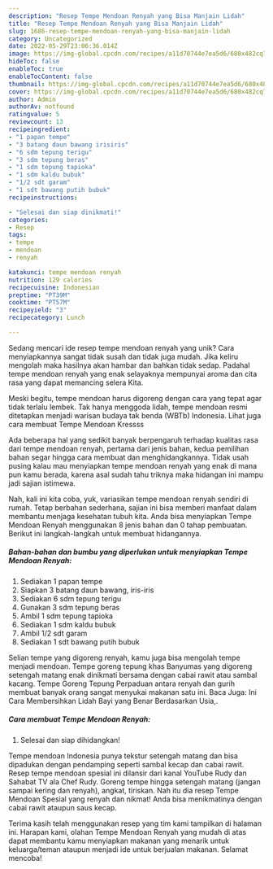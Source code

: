 ```yaml
---
description: "Resep Tempe Mendoan Renyah yang Bisa Manjain Lidah"
title: "Resep Tempe Mendoan Renyah yang Bisa Manjain Lidah"
slug: 1686-resep-tempe-mendoan-renyah-yang-bisa-manjain-lidah
category: Uncategorized
date: 2022-05-29T23:06:36.014Z
image: https://img-global.cpcdn.com/recipes/a11d70744e7ea5d6/680x482cq70/tempe-mendoan-renyah-foto-resep-utama.jpg
hideToc: false
enableToc: true
enableTocContent: false
thumbnail: https://img-global.cpcdn.com/recipes/a11d70744e7ea5d6/680x482cq70/tempe-mendoan-renyah-foto-resep-utama.jpg
cover: https://img-global.cpcdn.com/recipes/a11d70744e7ea5d6/680x482cq70/tempe-mendoan-renyah-foto-resep-utama.jpg
author: Admin
authorAv: notfound
ratingvalue: 5
reviewcount: 13
recipeingredient:
- "1 papan tempe"
- "3 batang daun bawang irisiris"
- "6 sdm tepung terigu"
- "3 sdm tepung beras"
- "1 sdm tepung tapioka"
- "1 sdm kaldu bubuk"
- "1/2 sdt garam"
- "1 sdt bawang putih bubuk"
recipeinstructions:

- "Selesai dan siap dinikmati!"
categories:
- Resep
tags:
- tempe
- mendoan
- renyah

katakunci: tempe mendoan renyah 
nutrition: 129 calories
recipecuisine: Indonesian
preptime: "PT39M"
cooktime: "PT57M"
recipeyield: "3"
recipecategory: Lunch

---
```





Sedang mencari ide resep tempe mendoan renyah yang unik? Cara menyiapkannya sangat tidak susah dan tidak juga mudah. Jika keliru mengolah maka hasilnya akan hambar dan bahkan tidak sedap. Padahal tempe mendoan renyah yang enak selayaknya mempunyai aroma dan cita rasa yang dapat memancing selera Kita.





Meski begitu, tempe mendoan harus digoreng dengan cara yang tepat agar tidak terlalu lembek. Tak hanya menggoda lidah, tempe mendoan resmi ditetapkan menjadi warisan budaya tak benda (WBTb) Indonesia. Lihat juga cara membuat Tempe Mendoan Kressss

Ada beberapa hal yang sedikit banyak berpengaruh terhadap kualitas rasa dari tempe mendoan renyah, pertama dari jenis bahan, kedua pemilihan bahan segar hingga cara membuat dan menghidangkannya. Tidak usah pusing kalau mau menyiapkan tempe mendoan renyah yang enak di mana pun kamu berada, karena asal sudah tahu triknya maka hidangan ini mampu jadi sajian istimewa.






Nah, kali ini kita coba, yuk, variasikan tempe mendoan renyah sendiri di rumah. Tetap berbahan sederhana, sajian ini bisa memberi manfaat dalam membantu menjaga kesehatan tubuh kita. Anda bisa menyiapkan Tempe Mendoan Renyah menggunakan 8 jenis bahan dan 0 tahap pembuatan. Berikut ini langkah-langkah untuk membuat hidangannya.

<!--inarticleads1-->

##### Bahan-bahan dan bumbu yang diperlukan untuk menyiapkan Tempe Mendoan Renyah:

1. Sediakan 1 papan tempe
1. Siapkan 3 batang daun bawang, iris-iris
1. Sediakan 6 sdm tepung terigu
1. Gunakan 3 sdm tepung beras
1. Ambil 1 sdm tepung tapioka
1. Sediakan 1 sdm kaldu bubuk
1. Ambil 1/2 sdt garam
1. Sediakan 1 sdt bawang putih bubuk


Selian tempe yang digoreng renyah, kamu juga bisa mengolah tempe menjadi mendoan. Tempe goreng tepung khas Banyumas yang digoreng setengah matang enak dinikmati bersama dengan cabai rawit atau sambal kacang. Tempe Goreng Tepung Perpaduan antara renyah dan gurih membuat banyak orang sangat menyukai makanan satu ini. Baca Juga: Ini Cara Membersihkan Lidah Bayi yang Benar Berdasarkan Usia,. 

<!--inarticleads2-->

##### Cara membuat Tempe Mendoan Renyah:


1. Selesai dan siap dihidangkan!

Tempe mendoan Indonesia punya tekstur setengah matang dan bisa dipadukan dengan pendamping seperti sambal kecap dan cabai rawit. Resep tempe mendoan spesial ini dilansir dari kanal YouTube Rudy dan Sahabat TV ala Chef Rudy. Goreng tempe hingga setengah matang (jangan sampai kering dan renyah), angkat, tiriskan. Nah itu dia resep Tempe Mendoan Spesial yang renyah dan nikmat! Anda bisa menikmatinya dengan cabai rawit ataupun saus kecap. 

Terima kasih telah menggunakan resep yang tim kami tampilkan di halaman ini. Harapan kami, olahan Tempe Mendoan Renyah yang mudah di atas dapat membantu kamu menyiapkan makanan yang menarik untuk keluarga/teman ataupun menjadi ide untuk berjualan makanan. Selamat mencoba!
